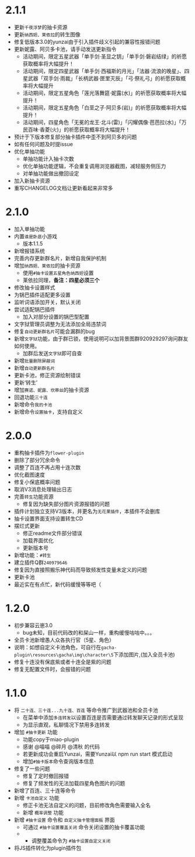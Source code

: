 # 2.1.1
* 更新`千夜浮梦`的抽卡资源
* 更新`纳西妲、莱依拉`的转生图像
* 修复低版本3.0的yunzai由于引入插件歧义引起的兼容性报错问题
* 更新妮露、阿贝多卡池，请手动发送更新指令
  * 活动期间，限定五星武器「单手剑·圣显之钥」「单手剑·磐岩结绿」的祈愿获取概率将大幅提升！
  * 活动期间，限定四星武器「单手剑·西福斯的月光」「法器·流浪的晚星」、四星武器「双手剑·雨裁」「长柄武器·匣里灭辰」「弓·祭礼弓」的祈愿获取概率将大幅提升
  * 活动期间，限定五星角色「莲光落舞筵·妮露(水)」的祈愿获取概率将大幅提升！
  * 活动期间，限定五星角色「白垩之子·阿贝多(岩)」的祈愿获取概率将大幅提升！
  * 活动期间，四星角色「无冕的龙王·北斗(雷)」「闪耀偶像·芭芭拉(水)」「万民百味·香菱(火)」的祈愿获取概率将大幅提升！
* 预计于下版本修复部分抽卡插件中歪不到阿贝多的问题
* 如有任何问题及时提issue
* 优化单抽功能
  * 单抽功能计入抽卡次数
  * 优化单抽功能逻辑，不会重复调用浏览器截图，减轻服务侧压力
  * 对单抽功能做出撤回设定
* 加入新抽卡资源
* 重写CHANGELOG文档让更新看起来非常多

# 2.1.0
* 加入单抽功能
* 内置`谁是卧底`小游戏
  * 版本1.1.5
* 新增报错系统
* 完善内存更新群名片，新增自我保护机制
* 增加`纳西妲、莱依拉`的抽卡资源
  * 使用`#抽卡设置五星角色纳西妲`设置
  * 莱依拉同理，**备注：四星必须三个**
* 修改抽卡设置样式
* 为锅巴插件适配更多设置
* 监听词语添加开关，默认关闭
* 尝试适配锅巴插件
  * 加入对部分设置的锅巴型配置
* 文字狱管理员调整为无法添加全局违禁词
* 修复`自动更新群名片`可能会漏群的bug
* 新增`文字狱`功能，由于群已锁，使用说明可以加背景图群920929297询问群友如何使用。
  * 加群后发送`文字狱`即可自查
* 新增`批量删除屏蔽词`
* 新增`自动更新群名片`
* 更新卡池，修正资源绘制错误
* 更新‘转生’
* 增加`赛诺、妮露、坎蒂丝`的抽卡资源
* 回退功能`三十连`
* 新增命令`我的卡池`
* 新增命令`设置抽卡`，支持自定义

# 2.0.0
* 重构抽卡插件为`flower-plugin`
* 删除了部分冗余命令
* 调整了百连不再占用十连次数
* 优化截图速度
* 修复小保底概率问题
* 取消V3消息处理输出日志
* 完善`转生`功能资源
    * 修复因为缺失部分图片资源报错的问题
* 插件计划独立支持V3版本，并更名为`无花果插件`，本插件不会删库
* 抽卡设置界面支持设置转生CD
* 摆烂式更新
    * 修正readme文件部分错误
    * 加载界面优化
    * 更新版本号
* 新增功能：`#转生`
* 建立插件Q群`240979646`
* 修复因为直接照搬乐神代码而导致频发性变量未定义的问题
* 更新卡池
* 最近实在有点忙，新代码缓慢等等吧（

# 1.2.0
* 初步兼容云崽3.0
    * bug未知，目前代码改的和屎山一样，重构缓慢咕咕中。。。
* 全员卡池新增愚人众各执行官（5星、角色）
* 说明：如想自定义卡池角色，可自行在`gacha-plugin\resources\gacha\img\character\5`下添加图片,(加入全员卡池)
* 修复十连没有保底紫或者十连全是紫的问题
* 修复无配置文件时，会报错的问题

# 1.1.0
* 将 `二十连、三十连...九十连、百连` 等命令推广到武器池和全员卡池
    * 在菜单中添加`多连转发`以设置百连是否需要通过转发聊天记录的形式呈现
    * 为显示直观，私聊情况下禁用多连转发
* 增加 `#抽卡更新` 功能
    * 功能copy于miao-plugin
    * 感谢 @喵喵 @碎月 @清秋 的代码
    * 若更新成功会重启Yunzai，需要Yunzai以 npm run start 模式启动
    * 增加`#抽卡版本`命令查询版本信息
* 修复了一些问题
    * 修复了定时撤回报错
    * 修复了频发性的无法加载四星角色图片的问题
* 新增了百连、三十连等命令
* 新增 `卡池自定义` 功能
    * 修正卡池无法自定义的问题，目前修改角色需要输入全名
    * 新增 `概率调整` 功能
* 新增 `#抽卡设置` 命令和 `自定义抽卡管理面板` 界面
    * 可通过 `#抽卡设置覆盖关闭` 命令关闭设置的抽卡覆盖功能
    * * 调整覆盖命令为 `#抽卡设置自定义关闭`
* 将JS插件转化为plugin插件包